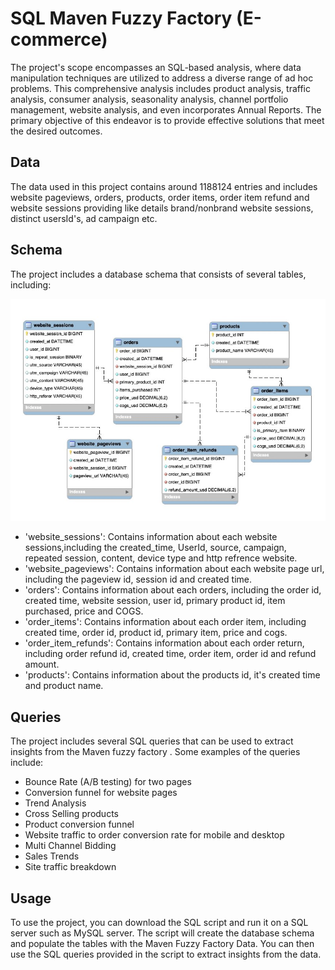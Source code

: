 # SQL Maven Fuzzy Factory (E-commerce)

The project's scope encompasses an SQL-based analysis, where data manipulation techniques are utilized to address a diverse range of ad hoc problems. This comprehensive analysis includes product analysis, traffic analysis, consumer analysis, seasonality analysis, channel portfolio management, website analysis, and even incorporates Annual Reports. The primary objective of this endeavor is to provide effective solutions that meet the desired outcomes.

## Data

The data used in this project contains around 1188124 entries and includes  website pageviews, orders, products, order items, order item refund and website sessions providing like details brand/nonbrand website sessions, distinct usersId's, ad campaign etc.

## Schema

The project includes a database schema that consists of several tables, including:

![image](https://github.com/kunaljain001/SQL_Maven_fuzzy_factory_EDA-/blob/main/Schema.jpg)

- 'website_sessions': Contains information about each website sessions,including the created_time, UserId, source, campaign, repeated session, content, device type and http refrence website.
- 'website_pageviews': Contains information about each website page url, including the pageview id, session id and created time.
- 'orders': Contains information about each orders, including the order id, created time, website session, user id, primary product id, item purchased, price and COGS.
- 'order_items': Contains information about each order item, including created time, order id, product id, primary item, price and cogs. 
- 'order_item_refunds': Contains information about each order return, including order refund id, created time, order item, order id and refund amount.
- 'products': Contains information about the products id, it's created time and product name.

## Queries

The project includes several SQL queries that can be used to extract insights from the Maven fuzzy factory . Some examples of the queries include:

- Bounce Rate (A/B testing) for two pages
- Conversion funnel for website pages
- Trend Analysis
- Cross Selling products
- Product conversion funnel
- Website traffic to order conversion rate for mobile and desktop 
- Multi Channel Bidding
- Sales Trends
- Site traffic breakdown  

## Usage

To use the project, you can download the SQL script and run it on a SQL server such as MySQL server. The script will create the database schema and populate the tables with the Maven Fuzzy Factory Data. You can then use the SQL queries provided in the script to extract insights from the data.
